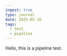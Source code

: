 ```yaml
---
ingest: true
type: journal
date: 2025-05-16
tags:
  - test
  - pipeline
---
```

Hello, this is a pipeline test.
